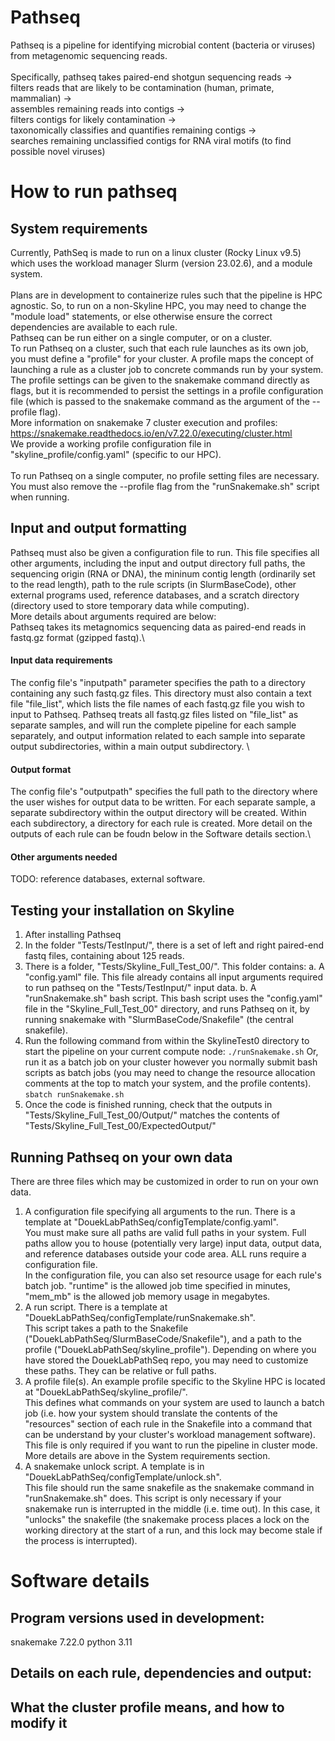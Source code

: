 # Pathseq
Pathseq is a pipeline for identifying microbial content (bacteria or viruses) from metagenomic sequencing reads.\
\
Specifically, pathseq takes paired-end shotgun sequencing reads ->\
filters reads that are likely to be contamination (human, primate, mammalian) ->\
assembles remaining reads into contigs ->\
filters contigs for likely contamination ->\
taxonomically classifies and quantifies remaining contigs ->\
searches remaining unclassified contigs for RNA viral motifs (to find possible novel viruses)

# How to run pathseq
## System requirements
Currently, PathSeq is made to run on a linux cluster (Rocky Linux v9.5) which uses the workload manager Slurm (version 23.02.6), and a module system. \
\
Plans are in development to containerize rules such that the pipeline is HPC agnostic.
So, to run on a non-Skyline HPC, you may need to change the "module load" statements, or else otherwise ensure the correct dependencies are available to each rule.
\
Pathseq can be run either on a single computer, or on a cluster. \
To run Pathseq on a cluster, such that each rule launches as its own job, you must define a "profile" for your cluster. A profile maps the concept of launching a rule as a cluster job to concrete commands run by your system.
The profile settings can be given to the snakemake command directly as flags, but it is recommended to persist the settings in a profile configuration file (which is passed to the snakemake command as the argument of the --profile flag).\
More information on snakemake 7 cluster execution and profiles: https://snakemake.readthedocs.io/en/v7.22.0/executing/cluster.html \
We provide a working profile configuration file in "skyline_profile/config.yaml" (specific to our HPC). \
\
To run Pathseq on a single computer, no profile setting files are necessary. You must also remove the --profile flag from the "runSnakemake.sh" script when running.

## Input and output formatting
Pathseq must also be given a configuration file to run. This file specifies all other arguments, including the input and output directory full paths, the sequencing origin (RNA or DNA), the mininum contig length (ordinarily set to the read length), path to the rule scripts (in SlurmBaseCode), other external programs used, reference databases, and a scratch directory (directory used to store temporary data while computing).\
More details about arguments required are below:\
Pathseq takes its metagnomics sequencing data as paired-end reads in fastq.gz format (gzipped fastq).\

#### Input data requirements
The config file's "inputpath" parameter specifies the path to a directory containing any such fastq.gz files. This directory must also contain a text file "file_list", which lists the file names of each fastq.gz file you wish to input to Pathseq. Pathseq treats all fastq.gz files listed on "file_list" as separate samples, and will run the complete pipeline for each sample separately, and output information related to each sample into separate output subdirectories, within a main output subdirectory. \

#### Output format
The config file's "outputpath" specifies the full path to the directory where the user wishes for output data to be written. For each separate sample, a separate subdirectory within the output directory will be created. Within each subdirectory, a directory for each rule is created. More detail on the outputs of each rule can be foudn below in the Software details section.\

#### Other arguments needed
TODO: reference databases, external software.

## Testing your installation on Skyline
1. After installing Pathseq
2. In the folder "Tests/TestInput/", there is a set of left and right paired-end fastq files, containing about 125 reads.
3. There is a folder, "Tests/Skyline_Full_Test_00/". This folder contains:
     a. A "config.yaml" file. This file already contains all input arguments required to run pathseq on the "Tests/TestInput/" input data.
     b. A "runSnakemake.sh" bash script. This bash script uses the "config.yaml" file in the "Skyline_Full_Test_00" directory, and runs Pathseq on it, by running snakemake with "SlurmBaseCode/Snakefile" (the central snakefile).
4. Run the following command from within the SkylineTest0 directory to start the pipeline on your current compute node:
   ```./runSnakemake.sh```
   Or, run it as a batch job on your cluster however you normally submit bash scripts as batch jobs (you may need to change the resource allocation comments at the top to match your system, and the profile contents).
   ```sbatch runSnakemake.sh```
5. Once the code is finished running, check that the outputs in "Tests/Skyline_Full_Test_00/Output/" matches the contents of "Tests/Skyline_Full_Test_00/ExpectedOutput/"

## Running Pathseq on your own data
There are three files which may be customized in order to run on your own data.
1. A configuration file specifying all arguments to the run. There is a template at "DouekLabPathSeq/configTemplate/config.yaml". \
   You must make sure all paths are valid full paths in your system. Full paths allow you to house (potentially very large) input data, output data, and reference databases outside your code area. ALL runs require a configuration file. \
   In the configuration file, you can also set resource usage for each rule's batch job. "runtime" is the allowed job time specified in minutes, "mem_mb" is the allowed job memory usage in megabytes.
2. A run script. There is a template at "DouekLabPathSeq/configTemplate/runSnakemake.sh". \
   This script takes a path to the Snakefile ("DouekLabPathSeq/SlurmBaseCode/Snakefile"), and a path to the profile ("DouekLabPathSeq/skyline_profile"). Depending on where you have stored the DouekLabPathSeq repo, you may need to customize these paths. They can be relative or full paths.
3. A profile file(s). An example profile specific to the Skyline HPC is located at "DouekLabPathSeq/skyline_profile/". \
   This defines what commands on your system are used to launch a batch job (i.e. how your system should translate the contents of the "resources" section of each rule in the Snakefile into a command that can be understand by your cluster's workload management software). This file is only required if you want to run the pipeline in cluster mode. \
   More details are above in the System requirements section.
4. A snakemake unlock script. A template is in "DouekLabPathSeq/configTemplate/unlock.sh". \
   This file should run the same snakefile as the snakemake command in "runSnakemake.sh" does. This script is only necessary if your snakemake run is interrupted in the middle (i.e. time out). In this case, it "unlocks" the snakefile (the snakemake process places a lock on the working directory at the start of a run, and this lock may become stale if the process is interrupted).

# Software details
## Program versions used in development:
snakemake 7.22.0
python 3.11
## Details on each rule, dependencies and output:
## What the cluster profile means, and how to modify it